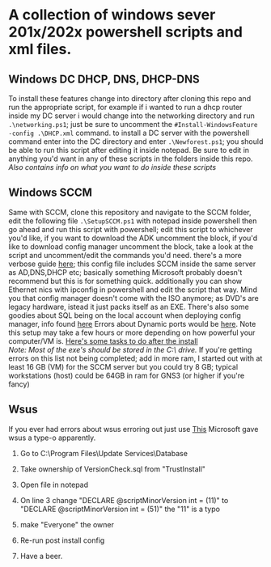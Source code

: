 # A collection of windows sever 201x/202x powershell scripts and xml files.

## Windows DC DHCP, DNS, DHCP-DNS

To install these features change into directory after cloning this repo and run the appropriate script, for example if i wanted to run a dhcp router inside my DC server i would change into the networking directory and run `.\networking.ps1`; just be sure to uncomment the 	`#Install-WindowsFeature -config .\DHCP.xml` command. to install a DC server with the powershell command enter into the DC directory and enter `.\Newforest.ps1`; you should be able to run this script after editing it inside notepad. Be sure to edit in anything you'd want in any of these scripts in the folders inside this repo. *Also contains info on what you want to do inside these scripts*

## Windows SCCM

Same with SCCM, clone this repository and navigate to the SCCM folder, edit the following file `.\SetupSCCM.ps1` with notepad inside powershell then go ahead and run this script
with powershell; edit this script to whichever you'd like, if you want to download the ADK uncomment the block, if you'd like to download config manager uncomment the block, take a look at the script and uncomment/edit the commands you'd need. there's a more verbose guide [here](https://www.prajwaldesai.com/sccm-1902-install-guide-using-baseline-media/#Step-2-SCCM-1902-Prerequisites-Checklist); this config file includes SCCM inside the same server as AD,DNS,DHCP etc; basically something Microsoft probably doesn't recommend but this is for something quick. additionally you can show Ethernet nics with ipconfig in powershell and edit the script that way. Mind you that config manager doesn't come with the ISO anymore; as DVD's are legacy hardware, istead it just packs itself as an EXE. There's also some goodies about SQL being on the local account when deploying config manager, info found [here](https://social.technet.microsoft.com/wiki/contents/articles/36617.sccm-2016-troubleshooting-resolve-sql-server-service-account-issue-during-setup.aspx) Errors about Dynamic ports would be [here](http://www.systemadept.com/2018/02/23/resolve-sccm-site-require-sql-server-tcp-enabled-and-set-static-port/?i=1). Note this setup may take a few hours or more depending on how powerful your computer/VM is. [Here's some tasks to do after the install](https://docs.microsoft.com/en-us/mem/configmgr/core/servers/manage/install-in-console-updates#bkmk_after) </br>
*Note: Most of the exe's should be stored in the C:\ drive.*
If you're getting errors on this list not being completed; add in more ram, I started out with at least 16 GB (VM) for the SCCM server but you could try 8 GB; typical workstations (host) could be 64GB in ram for GNS3 (or higher if you're fancy)

## Wsus
If you ever had errors about wsus erroring out just use [This](https://docs.microsoft.com/en-us/answers/questions/754982/windows-server-2022-wsus-fatal-error-the-schema-ve.html) Microsoft gave wsus a type-o apparently.

1) Go to C:\Program Files\Update Services\Database

2) Take ownership of VersionCheck.sql from "TrustInstall"

3) Open file in notepad

4) On line 3 change "DECLARE @scriptMinorVersion int = (11)" to "DECLARE @scriptMinorVersion int = (51)"
the "11" is a typo

5) make "Everyone" the owner

6) Re-run post install config

7) Have a beer.

